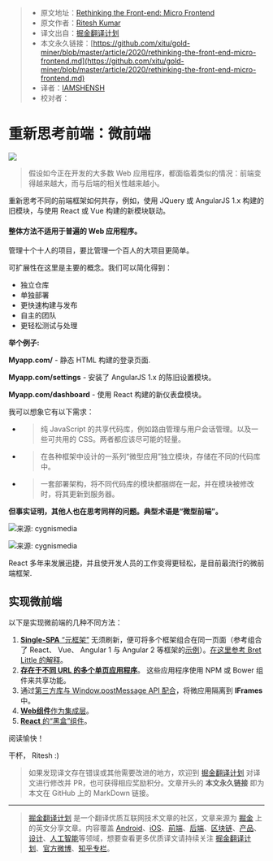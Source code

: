 > * 原文地址：[Rethinking the Front-end: Micro Frontend](https://medium.com/front-end-weekly/rethinking-the-front-end-micro-frontend-4cf21f0e22e)
> * 原文作者：[Ritesh Kumar](https://medium.com/@riteshiitbbs)
> * 译文出自：[掘金翻译计划](https://github.com/xitu/gold-miner)
> * 本文永久链接：[https://github.com/xitu/gold-miner/blob/master/article/2020/rethinking-the-front-end-micro-frontend.md](https://github.com/xitu/gold-miner/blob/master/article/2020/rethinking-the-front-end-micro-frontend.md)
> * 译者：[IAMSHENSH](https://github.com/IAMSHENSH)
> * 校对者：

# 重新思考前端：微前端

![](https://cdn-images-1.medium.com/max/2000/1*8wFsg7DNlsY8IFpEr6_Szg.jpeg)

> 假设如今正在开发的大多数 Web 应用程序，都面临着类似的情况：前端变得越来越大，而与后端的相关性越来越小。

重新思考不同的前端框架如何共存，例如，使用 JQuery 或 AngularJS 1.x 构建的旧模块，与使用 React 或 Vue 构建的新模块联动。

#### 整体方法不适用于普遍的 Web 应用程序。

管理十个十人的项目，要比管理一个百人的大项目更简单。

可扩展性在这里是主要的概念。我们可以简化得到：

- 独立仓库
- 单独部署
- 更快速构建与发布
- 自主的团队
- 更轻松测试与处理

**举个例子:**

**Myapp.com/** - 静态 HTML 构建的登录页面.

**Myapp.com/settings** - 安装了 AngularJS 1.x 的陈旧设置模块。

**Myapp.com/dashboard** - 使用 React 构建的新仪表盘模块。

我可以想象它有以下需求：

- > 纯 JavaScript 的共享代码库，例如路由管理与用户会话管理。以及一些可共用的 CSS。两者都应该尽可能的轻量。
- > 在各种框架中设计的一系列“微型应用”独立模块，存储在不同的代码库中。
- > 一套部署架构，将不同代码库的模块都捆绑在一起，并在模块被修改时，将其更新到服务器。

**但事实证明，其他人也在思考同样的问题。典型术语是“微型前端”。**

![来源: cygnismedia](https://cdn-images-1.medium.com/max/2100/1*rxsVRHNFdG-6gvOIUGAdcw.jpeg)

![来源: cygnismedia](https://cdn-images-1.medium.com/max/2896/1*rhF-hehEm-EN1lu8FnDvgw.png)

React 多年来发展迅捷，并且使开发人员的工作变得更轻松，是目前最流行的微前端框架.

## 实现微前端

以下是实现微前端的几种不同方法：

1. [**Single-SPA** “元框架”](https://github.com/CanopyTax/single-spa) 无须刷新，便可将多个框架组合在同一页面（参考组合了 React、 Vue、 Angular 1 与 Angular 2 等框架的[示例](https://single-spa.surge.sh/)）。[在这里参考 Bret Little 的解释](https://medium.com/@blittle/great-article-d618ef46161c)。
2. [**存在于不同 URL 的多个单页应用程序**](https://news.ycombinator.com/item?id=13011795)。 这些应用程序使用 NPM 或 Bower 组件来共享功能。
3. 通过[第三方库与 Window.postMessage API 配合](https://news.ycombinator.com/item?id=13009285)，将微应用隔离到 **IFrames** 中。
4. [**Web组件**作为集成层](https://technologyconversations.com/2015/08/09/including-front-end-web-components-into-microservices/)。
5. [**React** 的“黑盒”组件](https://news.ycombinator.com/item?id=13012916)。

阅读愉快！

干杯，
Ritesh :)

> 如果发现译文存在错误或其他需要改进的地方，欢迎到 [掘金翻译计划](https://github.com/xitu/gold-miner) 对译文进行修改并 PR，也可获得相应奖励积分。文章开头的 **本文永久链接** 即为本文在 GitHub 上的 MarkDown 链接。

---

> [掘金翻译计划](https://github.com/xitu/gold-miner) 是一个翻译优质互联网技术文章的社区，文章来源为 [掘金](https://juejin.im) 上的英文分享文章。内容覆盖 [Android](https://github.com/xitu/gold-miner#android)、[iOS](https://github.com/xitu/gold-miner#ios)、[前端](https://github.com/xitu/gold-miner#前端)、[后端](https://github.com/xitu/gold-miner#后端)、[区块链](https://github.com/xitu/gold-miner#区块链)、[产品](https://github.com/xitu/gold-miner#产品)、[设计](https://github.com/xitu/gold-miner#设计)、[人工智能](https://github.com/xitu/gold-miner#人工智能)等领域，想要查看更多优质译文请持续关注 [掘金翻译计划](https://github.com/xitu/gold-miner)、[官方微博](http://weibo.com/juejinfanyi)、[知乎专栏](https://zhuanlan.zhihu.com/juejinfanyi)。
